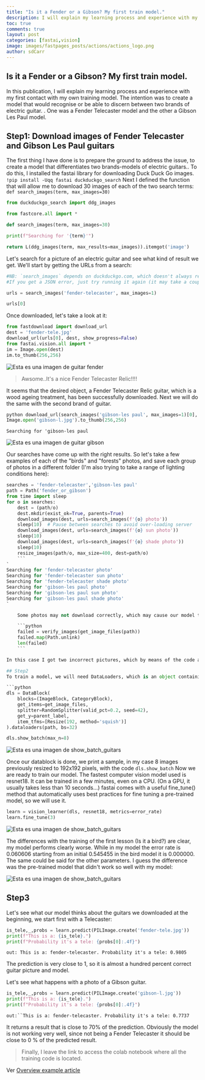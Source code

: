 ```yaml
---
title: "Is it a Fender or a Gibson? My first train model."
description: I will explain my learning process and experience with my first contact with my own training model. 
toc: true
comments: true
layout: post
categories: [fastai,vision]
image: images/fastpages_posts/actions/actions_logo.png
author: sdCarr
---
```




## Is it a Fender or a Gibson? My first train model.

In this publication, I will explain my learning process and experience with my first contact with my own training model. The intention was to create a model that would recognise or be able to discern between two brands of electric guitar. . One was a Fender Telecaster model and the other a Gibson Les Paul model.

## Step1: Download images of Fender Telecaster and Gibson Les Paul guitars

The first thing I have done is to prepare the ground to address the issue, to create a model that differentiates two brands-models of electric guitars.. To do this, I installed the fastai library for downloading Duck Duck Go images. `!pip install -Uqq fastai duckduckgo_search`
Next I defined the function that will allow me to download 30 images of each of the two search terms: `def search_images(term, max_images=30)`

```python
from duckduckgo_search import ddg_images

from fastcore.all import *

def search_images(term, max_images=30)

print(f"Searching for '{term}'")

return L(ddg_images(term, max_results=max_images)).itemgot('image')
```

Let's search for a picture of an electric guitar and see what kind of result we get. We'll start by getting the URLs from a search:

```python
#NB: `search_images` depends on duckduckgo.com, which doesn't always return correct responses.
#If you get a JSON error, just try running it again (it may take a couple of tries).

urls = search_images('fender-telecaster', max_images=1)

urls[0]
```

Once downloaded, let's take a look at it:

```python
from fastdownload import download_url
dest = 'fender-tele.jpg'
download_url(urls[0], dest, show_progress=False)
from fastai.vision.all import *
im = Image.open(dest)
im.to_thumb(256,256)
```

![Esta es una imagen de guitar fender](/images/tele.png)

>Awsome..It's a nice Fender Telecaster Relic!!!!

It seems that the desired object, a Fender Telecaster Relic guitar, which is a wood ageing treatment, has been successfully downloaded.
Next we will do the same with the second brand of guitar.

```python
python download_url(search_images('gibson-les paul', max_images=1)[0], 'gibson-l.jpg', show_progress=False)
Image.open('gibson-l.jpg').to_thumb(256,256)
```
`Searching for 'gibson-les paul`

![Esta es una imagen de guitar gibson](/images/gibson.png)

Our searches have come up with the right results. So let's take a few examples of each of the "birds" and "forests" photos, and save each group of photos in a different folder (I'm also trying to take a range of lighting conditions here):

```python
searches = 'fender-telecaster','gibson-les paul'
path = Path('fender_or_gibson')
from time import sleep
for o in searches:
    dest = (path/o)
    dest.mkdir(exist_ok=True, parents=True)
    download_images(dest, urls=search_images(f'{o} photo'))
    sleep(10)  # Pause between searches to avoid over-loading server
    download_images(dest, urls=search_images(f'{o} sun photo'))
    sleep(10)
    download_images(dest, urls=search_images(f'{o} shade photo'))
    sleep(10)
    resize_images(path/o, max_size=400, dest=path/o)
    ```
`
Searching for 'fender-telecaster photo'
Searching for 'fender-telecaster sun photo'
Searching for 'fender-telecaster shade photo'
Searching for 'gibson-les paul photo'
Searching for 'gibson-les paul sun photo'
Searching for 'gibson-les paul shade photo'
` 

    Some photos may not download correctly, which may cause our model training to fail, so we will delete them:

    ```python
    failed = verify_images(get_image_files(path))
    failed.map(Path.unlink)
    len(failed)
    ```

In this case I got two incorrect pictures, which by means of the code above are automatically unlinked.

## Step2
To train a model, we will need DataLoaders, which is an object containing a training set (the images used to create a model) and a validation set (the images used to check the accuracy of a model -- not used during training). In fastai we can easily create that using a DataBlock, and see sample images from it:

```python
dls = DataBlock(
    blocks=(ImageBlock, CategoryBlock), 
    get_items=get_image_files, 
    splitter=RandomSplitter(valid_pct=0.2, seed=42),
    get_y=parent_label,
    item_tfms=[Resize(192, method='squish')]
).dataloaders(path, bs=32)

dls.show_batch(max_n=8)
```

![Esta es una imagen de show_batch_guitars](./images/show_batch_guitars.png)

Once our datablock is done, we print a sample, in my case 8 images previously resized to 192x192 pixels, with the code `dls.show_batch` 
Now we are ready to train our model. The fastest computer vision model used is resnet18. It can be trained in a few minutes, even on a CPU. (On a GPU, it usually takes less than 10 seconds...)
fastai comes with a useful fine_tune() method that automatically uses best practices for fine tuning a pre-trained model, so we will use it.

```python 
learn = vision_learner(dls, resnet18, metrics=error_rate)
learn.fine_tune(3)
```
![Esta es una imagen de show_batch_guitars](/images/train.png)

The differences with the training of the first lesson (Is it a bird?) are clear, my model performs clearly worse. While in my model the error rate is 0.060606 starting from an initial 0.545455 in the bird model it is 0.000000. The same could be said for the other parameters. I guess the difference was the pre-trained model that didn't work so well with my model:

![Esta es una imagen de show_batch_guitars](/images/train2.png)

## Step3
Let's see what our model thinks about the guitars we downloaded at the beginning, we start first with a Telecaster:

```python
is_tele,_,probs = learn.predict(PILImage.create('fender-tele.jpg'))
print(f"This is a: {is_tele}.")
print(f"Probability it's a tele: {probs[0]:.4f}")
```
`out: This is a: fender-telecaster.
Probability it's a tele: 0.9805`

The prediction is very close to 1, so it is almost a hundred percent correct guitar picture and model.

Let's see what happens with a photo of a Gibson guitar.

```python
is_tele,_,probs = learn.predict(PILImage.create('gibson-l.jpg'))
print(f"This is a: {is_tele}.")
print(f"Probability it's a tele: {probs[0]:.4f}")
```
`out:``This is a: fender-telecaster.
Probability it's a tele: 0.7737`

It returns a result that is close to 70% of the prediction. Obviously the model is not working very well, since not being a Fender Telecaster it should be close to 0 % of the predicted result.

>Finally, I leave the link to access the colab notebook where all the training code is located. 

Ver [Overview example article](https://colab.research.google.com/drive/19UxZ3HrvjNhfsxY4n0kB5G6BvXy2WPnX?usp=sharing)